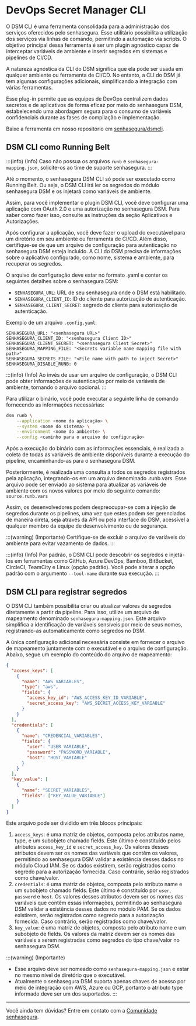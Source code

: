 # DevOps Secret Manager CLI

O DSM CLI é uma ferramenta consolidada para a administração dos serviços oferecidos pelo senhasegura. Esse utilitário possibilita a utilização dos serviços via linhas de comando, permitindo a automação via scripts. O objetivo principal dessa ferramenta é ser um plugin agnóstico capaz de interceptar variáveis de ambiente e inserir segredos em sistemas e pipelines de CI/CD.

A natureza agnóstica da CLI do DSM significa que ela pode ser usada em qualquer ambiente ou ferramenta de CI/CD. No entanto, a CLI do DSM já tem algumas configurações adicionais, simplificando a integração com várias ferramentas.

Esse plug-in permite que as equipes de DevOps centralizem dados secretos e de aplicativos de forma eficaz por meio do senhasegura DSM, estabelecendo uma abordagem segura para o consumo de variáveis confidenciais durante as fases de compilação e implementação.

Baixe a ferramenta em nosso repositório em [senhasegura/dsmcli](https://github.com/senhasegura/dsmcli).

## DSM CLI como Running Belt

:::(info) (Info)
Caso não possua os arquivos `runb` e `senhasegura-mapping.json`, solicite-os ao time de suporte senhasegura.
:::

Até o momento, o senhasegura DSM CLI só pode ser executado como Running Belt. Ou seja, o DSM CLI irá ler os segredos do módulo senhasegura DSM e os injetará como variáveis de ambiente.

Assim, para você implementar o plugin DSM CLI, você deve configurar uma aplicação com OAuth 2.0 e uma autorização no senhasegura DSM. Para saber como fazer isso, consulte as instruções da seção Aplicativos e Autorizações.

Após configurar a aplicação, você deve fazer o upload do executável para um diretório em seu ambiente ou ferramenta de CI/CD. Além disso, certifique-se de que um arquivo de configuração para autenticação no senhasegura DSM esteja incluído. A CLI do DSM precisa de informações sobre o aplicativo configurado, como nome, sistema e ambiente, para recuperar os segredos.

O arquivo de configuração deve estar no formato .yaml e conter os seguintes detalhes sobre o senhasegura DSM:

* `SENHASEGURA_URL`: URL de seu senhasegura onde o DSM está habilitado.
* `SENHASEGURA_CLIENT_ID`: ID do cliente para autorização de autenticação.
* `SENHASEGURA_CLIENT_SECRET`: segredo do cliente para autorização de autenticação.

Exemplo de um arquivo `.config.yaml`:

```
SENHASEGURA_URL: "<senhasegura URL>"
SENHASEGURA_CLIENT_ID: "<senhasegura Client ID>"
SENHASEGURA_CLIENT_SECRET: "<senhasegura Client Secret>"
SENHASEGURA_MAPPING_FILE: "<Secrets variable name mapping file with path>"
SENHASEGURA_SECRETS_FILE: "<File name with path to inject Secret>"
SENHASEGURA_DISABLE_RUNB: 0
```

:::(info) (Info)
Ao invés de usar um arquivo de configuração, o DSM CLI pode obter informações de autenticação por meio de variáveis de ambiente, tornando o arquivo opcional.
:::

Para utilizar o binário, você pode executar a seguinte linha de comando fornecendo as informações necessárias:

```bash
dsm runb \
    --application <nome da aplicação> \
    --system <nome do sistema> \
    --environment <nome do ambiente> \
    --config <caminho para o arquivo de configuração>
```

Após a execução do binário com as informações essenciais, é realizada a coleta de todas as variáveis de ambiente disponíveis durante a execução do pipeline, encaminhando-as para o senhasegura DSM.

Posteriormente, é realizada uma consulta a todos os segredos registrados pela aplicação, integrando-os em um arquivo denominado .runb.vars. Esse arquivo pode ser enviado ao sistema para atualizar as variáveis de ambiente com os novos valores por meio do seguinte comando: `source.runb.vars`

Assim, os desenvolvedores podem despreocupar-se com a injeção de segredos durante os pipelines, uma vez que estes podem ser gerenciados de maneira direta, seja através da API ou pela interface do DSM, acessível a qualquer membro da equipe de desenvolvimento ou de segurança.

:::(warning) (Importante)
Certifique-se de excluir o arquivo de variáveis do ambiente para evitar vazamento de dados.
:::

:::(info) (Info)
Por padrão, o DSM CLI pode descobrir os segredos e injetá-los em ferramentas como GitHub, Azure DevOps, Bamboo, BitBucket, CircleCI, TeamCity e Linux (opção padrão). Você pode alterar a opção padrão com o argumento `--tool-name` durante sua execução.
:::

## DSM CLI para registrar segredos

O DSM CLI também possibilita criar ou atualizar valores de segredos diretamente a partir da pipeline. Para isso, utilize um arquivo de mapeamento denominado `senhasegura-mapping.json`. Este arquivo simplifica a identificação de variáveis sensíveis por meio de seus nomes, registrando-as automaticamente como segredos no DSM.

A única configuração adicional necessária consiste em fornecer o arquivo de mapeamento juntamente com o executável e o arquivo de configuração. Abaixo, segue um exemplo do conteúdo do arquivo de mapeamento:

```json
{
  "access_keys": [
    {
      "name": "AWS_VARIABLES",
      "type": "aws",
      "fields": {
        "access_key_id": "AWS_ACCESS_KEY_ID_VARIABLE",
        "secret_access_key": "AWS_SECRET_ACCESS_KEY_VARIABLE"
      }
    }
  ],
  "credentials": [
    {
      "name": "CREDENCIAL_VARIABLES",
      "fields": {
        "user": "USER_VARIABLE",
        "password": "PASSWORD_VARIABLE",
        "host": "HOST_VARIABLE"
      }
    }
  ],
  "key_value": [
    {
      "name": "SECRET_VARIABLES",
      "fields": ["KEY_VALUE_VARIABLE"]
    }
  ]
}

```

Este arquivo pode ser dividido em três blocos principais:

1. `access_keys`: é uma matriz de objetos, composta pelos atributos name, type, e um subobjeto chamado fields. Este último é constituído pelos atributos `access_key_id` e `secret_access_key`. Os valores desses atributos devem ser os nomes das variáveis que contêm os valores, permitindo ao senhasegura DSM validar a existência desses dados no módulo Cloud IAM. Se os dados existirem, serão registrados como segredo para a autorização fornecida. Caso contrário, serão registrados como chave/valor.
2. `credentials`: é uma matriz de objetos, composta pelo atributo name e um subobjeto chamado fields. Este último é constituído por `user`, `password` e `host`. Os valores desses atributos devem ser os nomes das variáveis que contêm essas informações, permitindo ao senhasegura DSM validar a existência desses dados no módulo PAM. Se os dados existirem, serão registrados como segredo para a autorização fornecida. Caso contrário, serão registrados como chave/valor.
3. `key_value`: é uma matriz de objetos, composta pelo atributo name e um subobjeto de fields. Os valores da matriz devem ser os nomes das variáveis a serem registradas como segredos do tipo chave/valor no senhasegura DSM.

:::(warning) (Importante)

* Esse arquivo deve ser nomeado como `senhasegura-mapping.json` e estar no mesmo nível de diretório que o executável.
* Atualmente o senhasegura DSM suporta apenas chaves de acesso por meio de integração com AWS, Azure ou GCP, portanto o atributo type informado deve ser um dos suportados.
  :::

---

Você ainda tem dúvidas? Entre em contato com a [Comunidade senhasegura](https://community.senhasegura.io/).